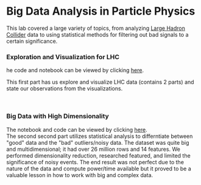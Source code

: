 # Big Data Analysis in Particle Physics
This lab covered a large variety of topics, from analyzing [Large Hadron Collider](https://en.wikipedia.org/wiki/Large_Hadron_Collider) data to using statistical methods for filtering out bad signals to a certain significance.
### Exploration and Visualization for LHC
he code and notebook can be viewed by clicking [here](https://nbviewer.jupyter.org/github/pratsingh/Big-Data-Particle-Physics/blob/master/notebooks/Lab5.ipynb).
<br>

This first part has us explore and visualize LHC data (contains 2 parts) and state our observations from the visualizations.

<br>

### Big Data with High Dimensionality
The notebook and code can be viewed by clicking [here](https://nbviewer.jupyter.org/github/pratsingh/Big-Data-Particle-Physics/blob/master/notebooks/Lab8.ipynb).
<br>
The second second part utilizes statistical analysis to differntiate between "good" data and the "bad" outliers/noisy data. The dataset was quite big and multidimensional; it had over 26 million rows and 14 features. We performed dimensionality reduction, researched featured, and limited the significance of noisy events. The end result was not perfect due to the nature of the data and compute power/time available but it proved to be a valuable lesson in how to work with big and complex data. 

